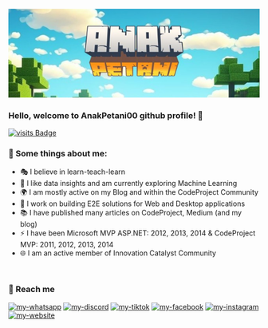 <p>
  <img src="img/1000193087.jpg" alt="header"/>
</p>

###  Hello, welcome to AnakPetani00 github profile! 👋
[![visits Badge](https://badges.pufler.dev/visits/anakpetani13/anakpetani13)](https://badges.pufler.dev/visits/anakpetani13/anakpetani13)
### 🎑 Some things about me:
- 🎭 I believe in learn-teach-learn</li>
- 🔭 I like data insights and am currently exploring Machine Learning</li>
- 🌍 I am mostly active on my Blog and within the CodeProject Community</li>
- 💬 I work on building E2E solutions for Web and Desktop applications</li>
- 📚 I have published many articles on CodeProject, Medium (and my blog)</li>
- ⚡  I have been Microsoft MVP ASP.NET: 2012, 2013, 2014 & CodeProject MVP: 2011, 2012, 2013, 2014</li>
- 🌐 I am an active member of Innovation Catalyst Community</li>
<br/>

### **🎑 Reach me**
<a href="https://wa.me/+6285215864522"><img src="https://img.shields.io/badge/WhatsApp-green" alt="my-whatsapp"/></a>
<a href="https://discordapp.com/users/363175391495716887"><img src="https://img.shields.io/badge/Discord-ba03fc" alt="my-discord"/></a>
<a href="https://www.tiktok.com/@anakpetani00"><img src="https://img.shields.io/badge/TikTok-grey" alt="my-tiktok"/></a>
<a href="https://web.facebook.com/profile.php?id=100083695556105"><img src="https://img.shields.io/badge/Facebook-blue" alt="my-facebook"/></a>
<a href="https://www.instagram.com/toeep_"><img src="https://img.shields.io/badge/Instagram-fc03a1" alt="my-instagram"/></a>
<a href="https://learnbyinsight.com"><img src="https://img.shields.io/badge/Website-red" alt="my-website"/></a>
</p>
